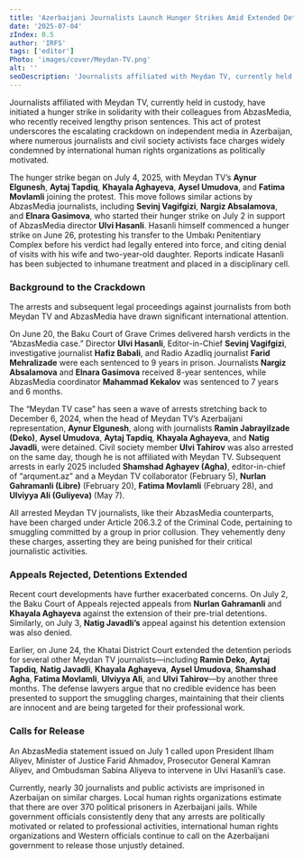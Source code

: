```yaml
---
title: 'Azerbaijani Journalists Launch Hunger Strikes Amid Extended Detentions and Harsh Sentences'
date: '2025-07-04'
zIndex: 0.5
author: 'IRFS'
tags: ['editor']
Photo: 'images/cover/Meydan-TV.png'
alt: ''
seoDescription: 'Journalists affiliated with Meydan TV, currently held in custody, have initiated a hunger strike in solidarity with their colleagues from AbzasMedia, who recently received lengthy prison sentences. This act of protest underscores the escalating crackdown on independent media in Azerbaijan, where numerous journalists and civil society activists face charges widely condemned by international human rights organizations as politically motivated.'
---
```

Journalists affiliated with Meydan TV, currently held in custody, have initiated a hunger strike in solidarity with their colleagues from AbzasMedia, who recently received lengthy prison sentences. This act of protest underscores the escalating crackdown on independent media in Azerbaijan, where numerous journalists and civil society activists face charges widely condemned by international human rights organizations as politically motivated.

The hunger strike began on July 4, 2025, with Meydan TV’s **Aynur Elgunesh**, **Aytaj Tapdiq**, **Khayala Aghayeva**, **Aysel Umudova**, and **Fatima Movlamli** joining the protest. This move follows similar actions by AbzasMedia journalists, including **Sevinj Vagifgizi**, **Nargiz Absalamova**, and **Elnara Gasimova**, who started their hunger strike on July 2 in support of AbzasMedia director **Ulvi Hasanli**. Hasanli himself commenced a hunger strike on June 26, protesting his transfer to the Umbakı Penitentiary Complex before his verdict had legally entered into force, and citing denial of visits with his wife and two-year-old daughter. Reports indicate Hasanli has been subjected to inhumane treatment and placed in a disciplinary cell.

### Background to the Crackdown

The arrests and subsequent legal proceedings against journalists from both Meydan TV and AbzasMedia have drawn significant international attention.

On June 20, the Baku Court of Grave Crimes delivered harsh verdicts in the “AbzasMedia case.” Director **Ulvi Hasanli**, Editor-in-Chief **Sevinj Vagifgizi**, investigative journalist **Hafiz Babali**, and Radio Azadliq journalist **Farid Mehralizade** were each sentenced to 9 years in prison. Journalists **Nargiz Absalamova** and **Elnara Gasimova** received 8-year sentences, while AbzasMedia coordinator **Mahammad Kekalov** was sentenced to 7 years and 6 months.

The “Meydan TV case” has seen a wave of arrests stretching back to December 6, 2024, when the head of Meydan TV’s Azerbaijani representation, **Aynur Elgunesh**, along with journalists **Ramin Jabrayilzade (Deko)**, **Aysel Umudova**, **Aytaj Tapdiq**, **Khayala Aghayeva**, and **Natig Javadli**, were detained. Civil society member **Ulvi Tahirov** was also arrested on the same day, though he is not affiliated with Meydan TV. Subsequent arrests in early 2025 included **Shamshad Aghayev (Agha)**, editor-in-chief of “arqument.az” and a Meydan TV collaborator (February 5), **Nurlan Gahramanli (Libre)** (February 20), **Fatima Movlamli** (February 28), and **Ulviyya Ali (Guliyeva)** (May 7).

All arrested Meydan TV journalists, like their AbzasMedia counterparts, have been charged under Article 206.3.2 of the Criminal Code, pertaining to smuggling committed by a group in prior collusion. They vehemently deny these charges, asserting they are being punished for their critical journalistic activities.

### Appeals Rejected, Detentions Extended

Recent court developments have further exacerbated concerns. On July 2, the Baku Court of Appeals rejected appeals from **Nurlan Gahramanli** and **Khayala Aghayeva** against the extension of their pre-trial detentions. Similarly, on July 3, **Natig Javadli’s** appeal against his detention extension was also denied.

Earlier, on June 24, the Khatai District Court extended the detention periods for several other Meydan TV journalists—including **Ramin Deko**, **Aytaj Tapdiq**, **Natig Javadli**, **Khayala Aghayeva**, **Aysel Umudova**, **Shamshad Agha**, **Fatima Movlamli**, **Ulviyya Ali**, and **Ulvi Tahirov**—by another three months. The defense lawyers argue that no credible evidence has been presented to support the smuggling charges, maintaining that their clients are innocent and are being targeted for their professional work.

### Calls for Release

An AbzasMedia statement issued on July 1 called upon President Ilham Aliyev, Minister of Justice Farid Ahmadov, Prosecutor General Kamran Aliyev, and Ombudsman Sabina Aliyeva to intervene in Ulvi Hasanli’s case.

Currently, nearly 30 journalists and public activists are imprisoned in Azerbaijan on similar charges. Local human rights organizations estimate that there are over 370 political prisoners in Azerbaijani jails. While government officials consistently deny that any arrests are politically motivated or related to professional activities, international human rights organizations and Western officials continue to call on the Azerbaijani government to release those unjustly detained.
